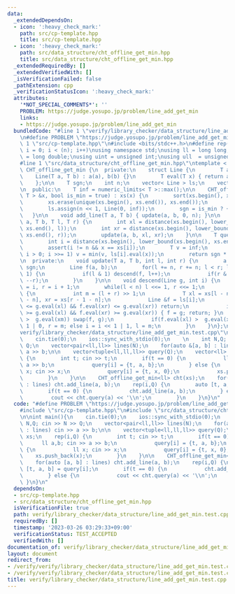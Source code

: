 ```yaml
---
data:
  _extendedDependsOn:
  - icon: ':heavy_check_mark:'
    path: src/cp-template.hpp
    title: src/cp-template.hpp
  - icon: ':heavy_check_mark:'
    path: src/data_structure/cht_offline_get_min.hpp
    title: src/data_structure/cht_offline_get_min.hpp
  _extendedRequiredBy: []
  _extendedVerifiedWith: []
  _isVerificationFailed: false
  _pathExtension: cpp
  _verificationStatusIcon: ':heavy_check_mark:'
  attributes:
    '*NOT_SPECIAL_COMMENTS*': ''
    PROBLEM: https://judge.yosupo.jp/problem/line_add_get_min
    links:
    - https://judge.yosupo.jp/problem/line_add_get_min
  bundledCode: "#line 1 \"verify/library_checker/data_structure/line_add_get_min.test.cpp\"\
    \n#define PROBLEM \"https://judge.yosupo.jp/problem/line_add_get_min\"\n\n#line\
    \ 1 \"src/cp-template.hpp\"\n#include <bits/stdc++.h>\n#define rep(i,n) for(int\
    \ i = 0; i < (n); i++)\nusing namespace std;\nusing ll = long long;\nusing ld\
    \ = long double;\nusing uint = unsigned int;\nusing ull  = unsigned long long;\n\
    #line 1 \"src/data_structure/cht_offline_get_min.hpp\"\ntemplate < class T > class\
    \ CHT_offline_get_min {\n  private:\n    struct Line {\n        T a, b;\n    \
    \    Line(T a, T b) : a(a), b(b) {}\n        T eval(T x) { return a * x + b; }\n\
    \    };\n\n    T sgn;\n    int n;\n    vector< Line > ls;\n    vector< T > xs;\n\
    \n  public:\n    T inf = numeric_limits< T >::max();\n\n    CHT_offline_get_min(vector<\
    \ T > &x, bool is_min = true) : xs(x) {\n        sort(xs.begin(), xs.end());\n\
    \        xs.erase(unique(xs.begin(), xs.end()), xs.end());\n        n = xs.size();\n\
    \        ls.assign(n << 1, Line(0, inf));\n        sgn = is_min ? +1 : -1;\n \
    \   }\n\n    void add_line(T a, T b) { update(a, b, 0, n); }\n\n    void add_segment(T\
    \ a, T b, T l, T r) {\n        int xl = distance(xs.begin(), lower_bound(xs.begin(),\
    \ xs.end(), l));\n        int xr = distance(xs.begin(), lower_bound(xs.begin(),\
    \ xs.end(), r));\n        update(a, b, xl, xr);\n    }\n\n    T query(T x) {\n\
    \        int i = distance(xs.begin(), lower_bound(xs.begin(), xs.end(), x));\n\
    \        assert(i != n && x == xs[i]);\n        T v = inf;\n        for(i += n;\
    \ i > 0; i >>= 1) v = min(v, ls[i].eval(x));\n        return sgn * v;\n    }\n\
    \n  private:\n    void update(T a, T b, int l, int r) {\n        a *= sgn, b *=\
    \ sgn;\n        Line f(a, b);\n        for(l += n, r += n; l < r; l >>= 1, r >>=\
    \ 1) {\n            if(l & 1) descend(f, l++);\n            if(r & 1) descend(f,\
    \ --r);\n        }\n    }\n\n    void descend(Line g, int i) {\n        int l\
    \ = i, r = i + 1;\n        while(l < n) l <<= 1, r <<= 1;\n        while(l < r)\
    \ {\n            int m = (l + r) >> 1;\n            T xl = xs[l - n], xm = xs[m\
    \ - n], xr = xs[r - 1 - n];\n            Line &f = ls[i];\n            if(f.eval(xl)\
    \ <= g.eval(xl) && f.eval(xr) <= g.eval(xr)) return;\n            if(f.eval(xl)\
    \ >= g.eval(xl) && f.eval(xr) >= g.eval(xr)) { f = g; return; }\n            if(f.eval(xm)\
    \ >  g.eval(xm)) swap(f, g);\n            if(f.eval(xl) >  g.eval(xl)) i = i <<\
    \ 1 | 0, r = m; else i = i << 1 | 1, l = m;\n        }\n    }\n};\n#line 5 \"\
    verify/library_checker/data_structure/line_add_get_min.test.cpp\"\n\nint main(){\n\
    \    cin.tie(0);\n    ios::sync_with_stdio(0);\n    \n    int N,Q; cin >> N >>\
    \ Q;\n    vector<pair<ll,ll>> lines(N);\n    for(auto &[a, b] : lines) cin >>\
    \ a >> b;\n\n    vector<tuple<ll,ll,ll>> query(Q);\n    vector<ll> xs;\n    rep(i,Q)\
    \ {\n        int t; cin >> t;\n        if(t == 0) {\n            ll a,b; cin >>\
    \ a >> b;\n            query[i] = {t, a, b};\n        } else {\n            ll\
    \ x; cin >> x;\n            query[i] = {t, x, 0};\n            xs.push_back(x);\n\
    \        }\n    }\n\n    CHT_offline_get_min<ll> cht(xs);\n    for(auto [a, b]\
    \ : lines) cht.add_line(a, b);\n    rep(i,Q) {\n        auto [t, a, b] = query[i];\n\
    \        if(t == 0) {\n            cht.add_line(a, b);\n        } else {\n   \
    \         cout << cht.query(a) << '\\n';\n        }\n    }\n}\n"
  code: "#define PROBLEM \"https://judge.yosupo.jp/problem/line_add_get_min\"\n\n\
    #include \"src/cp-template.hpp\"\n#include \"src/data_structure/cht_offline_get_min.hpp\"\
    \n\nint main(){\n    cin.tie(0);\n    ios::sync_with_stdio(0);\n    \n    int\
    \ N,Q; cin >> N >> Q;\n    vector<pair<ll,ll>> lines(N);\n    for(auto &[a, b]\
    \ : lines) cin >> a >> b;\n\n    vector<tuple<ll,ll,ll>> query(Q);\n    vector<ll>\
    \ xs;\n    rep(i,Q) {\n        int t; cin >> t;\n        if(t == 0) {\n      \
    \      ll a,b; cin >> a >> b;\n            query[i] = {t, a, b};\n        } else\
    \ {\n            ll x; cin >> x;\n            query[i] = {t, x, 0};\n        \
    \    xs.push_back(x);\n        }\n    }\n\n    CHT_offline_get_min<ll> cht(xs);\n\
    \    for(auto [a, b] : lines) cht.add_line(a, b);\n    rep(i,Q) {\n        auto\
    \ [t, a, b] = query[i];\n        if(t == 0) {\n            cht.add_line(a, b);\n\
    \        } else {\n            cout << cht.query(a) << '\\n';\n        }\n   \
    \ }\n}\n"
  dependsOn:
  - src/cp-template.hpp
  - src/data_structure/cht_offline_get_min.hpp
  isVerificationFile: true
  path: verify/library_checker/data_structure/line_add_get_min.test.cpp
  requiredBy: []
  timestamp: '2023-03-26 03:29:33+09:00'
  verificationStatus: TEST_ACCEPTED
  verifiedWith: []
documentation_of: verify/library_checker/data_structure/line_add_get_min.test.cpp
layout: document
redirect_from:
- /verify/verify/library_checker/data_structure/line_add_get_min.test.cpp
- /verify/verify/library_checker/data_structure/line_add_get_min.test.cpp.html
title: verify/library_checker/data_structure/line_add_get_min.test.cpp
---
```

